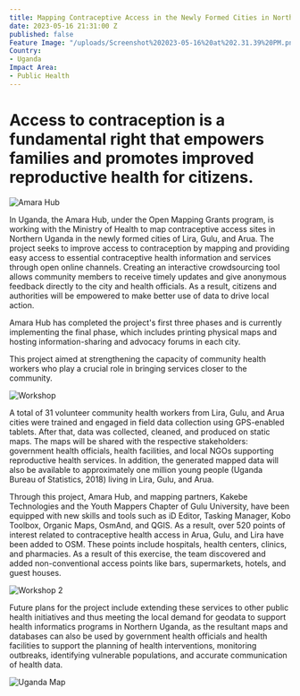 ```yaml
---
title: Mapping Contraceptive Access in the Newly Formed Cities in Northern Uganda
date: 2023-05-16 21:31:00 Z
published: false
Feature Image: "/uploads/Screenshot%202023-05-16%20at%202.31.39%20PM.png"
Country:
- Uganda
Impact Area:
- Public Health
---
```


<h1>Access to contraception is a fundamental right that empowers families and promotes improved reproductive health for citizens.</h1>

<img src="/uploads/mapping_contraceptive1.jpg" alt="Amara Hub">

In Uganda, the Amara Hub, under the Open Mapping Grants program, is working with the Ministry of Health to map contraceptive access sites in Northern Uganda in the newly formed cities of Lira, Gulu, and Arua. The project seeks to improve access to contraception by mapping and providing easy access to essential contraceptive health information and services through open online channels.
Creating an interactive crowdsourcing tool allows community members to receive timely updates and give anonymous feedback directly to the city and health officials. As a result, citizens and authorities will be empowered to make better use of data to drive local action.

Amara Hub has completed the project's first three phases and is currently implementing the final phase, which includes printing physical maps and hosting information-sharing and advocacy forums in each city.

This project aimed at strengthening the capacity of community health workers who play a crucial role in bringing services closer to the community.

<img src="/uploads/mapping_contraceptive2.jpg" alt="Workshop">

A total of 31 volunteer community health workers from Lira, Gulu, and Arua cities were trained and engaged in field data collection using GPS-enabled tablets. After that, data was collected, cleaned, and produced on static maps. The maps will be shared with the respective stakeholders: government health officials, health facilities, and local NGOs supporting reproductive health services. In addition, the generated mapped data will also be available to approximately one million young people (Uganda Bureau of Statistics, 2018) living in Lira, Gulu, and Arua.

Through this project, Amara Hub, and mapping partners, Kakebe Technologies and the Youth Mappers Chapter of Gulu University, have been equipped with new skills and tools such as iD Editor, Tasking Manager, Kobo Toolbox, Organic Maps, OsmAnd, and QGIS. As a result, over 520 points of interest related to contraceptive health access in Arua, Gulu, and Lira have been added to OSM. These points include hospitals, health centers, clinics, and pharmacies. As a result of this exercise, the team discovered and added non-conventional access points like bars, supermarkets, hotels, and guest houses.

<img src="/uploads/mapping_contraceptive3.jpg" alt="Workshop 2">

Future plans for the project include extending these services to other public health initiatives and thus meeting the local demand for geodata to support health informatics programs in Northern Uganda, as the resultant maps and databases can also be used by government health officials and health facilities to support the planning of health interventions, monitoring outbreaks, identifying vulnerable populations, and accurate communication of health data.

<img src="/uploads/mapping_contraceptive4.png" alt="Uganda Map">
